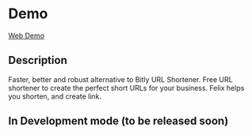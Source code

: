 # Demo

[Web Demo](https://felix-2.vercel.app)

## Description

Faster, better and robust alternative to Bitly URL Shortener. Free URL shortener to create the perfect short URLs for your business. Felix helps you shorten, and create link.

## In Development mode (to be released soon)
